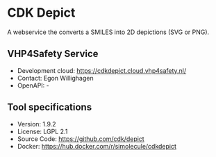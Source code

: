 # CDK Depict

A webservice the converts a SMILES into 2D depictions (SVG or PNG).

## VHP4Safety Service

* Development cloud: https://cdkdepict.cloud.vhp4safety.nl/
* Contact: Egon Willighagen
* OpenAPI: -

## Tool specifications

* Version: 1.9.2
* License: LGPL 2.1
* Source Code: https://github.com/cdk/depict
* Docker: https://hub.docker.com/r/simolecule/cdkdepict

<script type="application/ld+json">
{
  "@context": "https://schema.org/",
  "@type": "SoftwareApplication",
  "http://purl.org/dc/terms/conformsTo": {
      "@type": "CreativeWork", "@id": "https://bioschemas.org/profiles/ComputationalTool/1.0-RELEASE"
  },
  "@id" : "https://vhp4safety.github.io/cloud/service/cdkdepict",
  "name": "CDK Depict", 
  "description": "A webservice the converts a SMILES into 2D depictions (SVG or PNG).",
  "url": "https://cdkdepict.cloud.vhp4safety.nl/",
  "softwareVersion": "1.9.2",
  "license": "https://www.gnu.org/licenses/old-licenses/lgpl-2.1.en.html"
}
</script>
